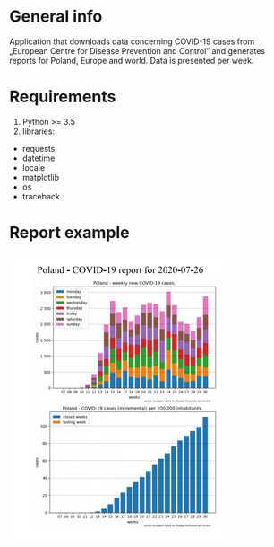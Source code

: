 # General info
Application that downloads data concerning COVID-19 cases from „European Centre for Disease Prevention and Control” and generates reports for Poland, Europe and world. Data is presented per week.

# Requirements
1) Python >= 3.5
2) libraries:
  - requests
  - datetime
  - locale
  - matplotlib
  - os
  - traceback
    
# Report example
![report example](./src/report_example.png)
